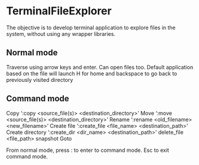 # TerminalFileExplorer
The objective is to develop terminal application to explore files in the system, without using any wrapper libraries.


## Normal mode
Traverse using arrow keys and enter.
Can open files too. Default application based on the file will launch
H for home and backspace to go back to previously visited directory

## Command mode 
Copy ‘:copy <source_file(s)> <destination_directory>’ 
Move ‘:move <source_file(s)> <destination_directory>’ 
Rename ‘:rename <old_filename> <new_filename>’
Create file ‘:create_file <file_name> <destination_path>’
Create directory ‘:create_dir <dir_name> <destination_path>’
delete_file <file_path>
snapshot <folder> <dumpfile>
Goto <path>
  
  
From normal mode, press : to enter to command mode. Esc to exit command mode.
  
  



